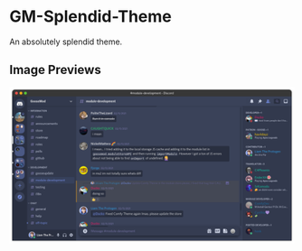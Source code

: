 # GM-Splendid-Theme
An absolutely splendid theme.

## Image Previews
![Screenshot](https://raw.githubusercontent.com/Controlfreak707/GM-Splendid-Theme/main/images/image-a.png)